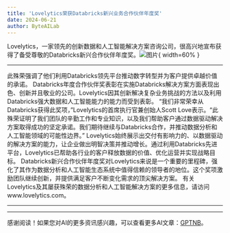 ```yaml
---
title: 'Lovelytics荣获Databricks新兴业务合作伙伴年度奖'
date: 2024-06-21
author: ByteAILab
---
```


Lovelytics，一家领先的创新数据和人工智能解决方案咨询公司，很高兴地宣布获得了备受尊敬的Databricks新兴合作伙伴年度奖。![图片](https://ai-techpark.com/wp-content/uploads/2024/06/Lovelytics-960x540.jpg){ width=60% }

---
此殊荣强调了他们利用Databricks领先平台推动数字转型并为客户提供卓越价值的承诺。
Databricks年度合作伙伴奖表彰在实施Databricks解决方案方面表现出色、创新并且敬业的公司。Lovelytics因其创新解决复杂业务挑战的方法以及利用Databricks强大数据和人工智能能力的能力而受到表彰。
“我们非常荣幸从Databricks获得此奖项，”Lovelytics的首席执行官兼创始人Scott Love表示。“此殊荣证明了我们团队的辛勤工作和专业知识，以及我们帮助客户通过数据驱动解决方案取得成功的坚定承诺。我们期待继续与Databricks合作，并推动数据分析和人工智能领域的可能性边界。”
Lovelytics始终展示出交付有影响力的、以数据驱动的解决方案的能力，让企业做出明智决策并推动增长。通过利用Databricks先进平台，Lovelytics已帮助各行业的客户释放数据的价值、优化运营并实现战略目标。
Databricks新兴合作伙伴年度奖对Lovelytics来说是一个重要的里程碑，强化了其作为数据分析和人工智能生态系统中值得信赖的领导者的地位。这个奖项激励团队继续创新，并提供满足客户不断变化需求的顶尖解决方案。
有关Lovelytics及其屡获殊荣的数据分析和人工智能解决方案的更多信息，请访问www.lovelytics.com。

---
---
感谢阅读！如果您对AI的更多资讯感兴趣，可以查看更多AI文章：[GPTNB](https://gptnb.com)。